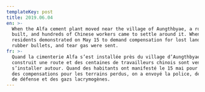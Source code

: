 ```yaml
---
templateKey: post
title: 2019.06.04
en: >-
  When the Alfa cement plant moved near the village of Aungthbyae, a road was
  built, and hundreds of Chinese workers came to settle around it. When
  residents demonstrated on May 15 to demand compensation for lost land, police,
  rubber bullets, and tear gas were sent.
fr: >-
  Quand la cimenterie Alfa s’est installée près du village d’Aungthbyae, on a
  construit une route et des centaines de travailleurs chinois sont venus
  s’installer autour. Quand des habitants ont manifesté le 15 mai pour réclamer
  des compensations pour les terrains perdus, on a envoyé la police, des balles
  de défense et des gazs lacrymogènes.
---
```



